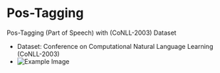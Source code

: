 # Pos-Tagging
Pos-Tagging (Part of Speech) with (CoNLL-2003) Dataset
- Dataset: Conference on Computational Natural Language Learning (CoNLL-2003)
- ![Example Image](https://example.com/path/to/image.jpg)

